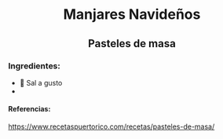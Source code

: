 
<div align="center">
  
# Manjares Navideños

## Pasteles de masa

</div>

### Ingredientes:
- 🧂 Sal a gusto
- 
#### Referencias:
https://www.recetaspuertorico.com/recetas/pasteles-de-masa/

